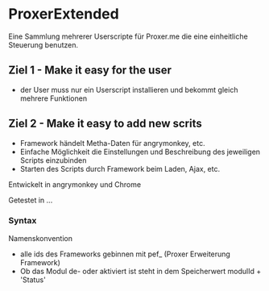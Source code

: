 # ProxerExtended
Eine Sammlung mehrerer Userscripte für Proxer.me die eine einheitliche Steuerung benutzen.

## Ziel 1 - Make it easy for the user
  * der User muss nur ein Userscript installieren und bekommt gleich mehrere Funktionen

## Ziel 2 - Make it easy to add new scrits
  * Framework händelt Metha-Daten für angrymonkey, etc.
  * Einfache Möglichkeit die Einstellungen und Beschreibung des jeweiligen Scripts einzubinden
  * Starten des Scripts durch Framework beim Laden, Ajax, etc.


Entwickelt in angrymonkey und Chrome

Getestet in ...


### Syntax
Namenskonvention
* alle ids des Frameworks gebinnen mit pef_ (Proxer Erweiterung Framework)
* Ob das Modul de- oder aktiviert ist steht in dem Speicherwert modulId + 'Status'
